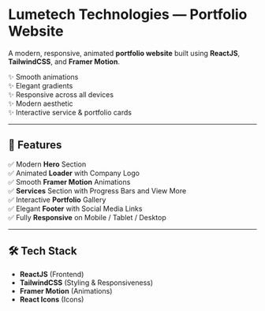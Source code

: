 # Lumetech Technologies — Portfolio Website

A modern, responsive, animated **portfolio website** built using **ReactJS**, **TailwindCSS**, and **Framer Motion**.

✨ Smooth animations  
✨ Elegant gradients  
✨ Responsive across all devices  
✨ Modern aesthetic  
✨ Interactive service & portfolio cards  

---



## 🚀 Features

✅ Modern **Hero** Section  
✅ Animated **Loader** with Company Logo  
✅ Smooth **Framer Motion** Animations  
✅ **Services** Section with Progress Bars and View More  
✅ Interactive **Portfolio** Gallery  
✅ Elegant **Footer** with Social Media Links  
✅ Fully **Responsive** on Mobile / Tablet / Desktop  

---

## 🛠️ Tech Stack

- **ReactJS** (Frontend)
- **TailwindCSS** (Styling & Responsiveness)
- **Framer Motion** (Animations)
- **React Icons** (Icons)






